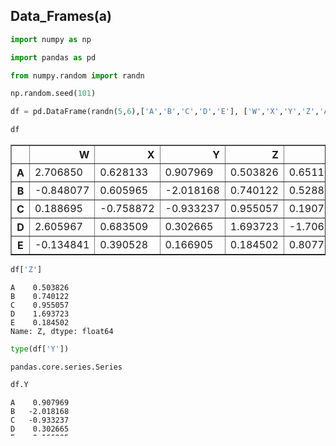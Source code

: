 ## Data_Frames(a)




```python
import numpy as np
```


```python
import pandas as pd
```


```python
from numpy.random import randn
```


```python
np.random.seed(101)
```


```python
df = pd.DataFrame(randn(5,6),['A','B','C','D','E'], ['W','X','Y','Z','A','B'])
```


```python
df
```




<div>
<style scoped>
    .dataframe tbody tr th:only-of-type {
        vertical-align: middle;
    }

    .dataframe tbody tr th {
        vertical-align: top;
    }

    .dataframe thead th {
        text-align: right;
    }
</style>
<table border="1" class="dataframe">
  <thead>
    <tr style="text-align: right;">
      <th></th>
      <th>W</th>
      <th>X</th>
      <th>Y</th>
      <th>Z</th>
      <th>A</th>
      <th>B</th>
    </tr>
  </thead>
  <tbody>
    <tr>
      <th>A</th>
      <td>2.706850</td>
      <td>0.628133</td>
      <td>0.907969</td>
      <td>0.503826</td>
      <td>0.651118</td>
      <td>-0.319318</td>
    </tr>
    <tr>
      <th>B</th>
      <td>-0.848077</td>
      <td>0.605965</td>
      <td>-2.018168</td>
      <td>0.740122</td>
      <td>0.528813</td>
      <td>-0.589001</td>
    </tr>
    <tr>
      <th>C</th>
      <td>0.188695</td>
      <td>-0.758872</td>
      <td>-0.933237</td>
      <td>0.955057</td>
      <td>0.190794</td>
      <td>1.978757</td>
    </tr>
    <tr>
      <th>D</th>
      <td>2.605967</td>
      <td>0.683509</td>
      <td>0.302665</td>
      <td>1.693723</td>
      <td>-1.706086</td>
      <td>-1.159119</td>
    </tr>
    <tr>
      <th>E</th>
      <td>-0.134841</td>
      <td>0.390528</td>
      <td>0.166905</td>
      <td>0.184502</td>
      <td>0.807706</td>
      <td>0.072960</td>
    </tr>
  </tbody>
</table>
</div>




```python
df['Z']
```




    A    0.503826
    B    0.740122
    C    0.955057
    D    1.693723
    E    0.184502
    Name: Z, dtype: float64




```python
type(df['Y'])
```




    pandas.core.series.Series




```python
df.Y
```




    A    0.907969
    B   -2.018168
    C   -0.933237
    D    0.302665
    E    0.166905
    Name: Y, dtype: float64




```python
df['new'] = df['W'] + df['Y']
```


```python
df
```




<div>
<style scoped>
    .dataframe tbody tr th:only-of-type {
        vertical-align: middle;
    }

    .dataframe tbody tr th {
        vertical-align: top;
    }

    .dataframe thead th {
        text-align: right;
    }
</style>
<table border="1" class="dataframe">
  <thead>
    <tr style="text-align: right;">
      <th></th>
      <th>W</th>
      <th>X</th>
      <th>Y</th>
      <th>Z</th>
      <th>A</th>
      <th>B</th>
      <th>new</th>
    </tr>
  </thead>
  <tbody>
    <tr>
      <th>A</th>
      <td>2.706850</td>
      <td>0.628133</td>
      <td>0.907969</td>
      <td>0.503826</td>
      <td>0.651118</td>
      <td>-0.319318</td>
      <td>3.614819</td>
    </tr>
    <tr>
      <th>B</th>
      <td>-0.848077</td>
      <td>0.605965</td>
      <td>-2.018168</td>
      <td>0.740122</td>
      <td>0.528813</td>
      <td>-0.589001</td>
      <td>-2.866245</td>
    </tr>
    <tr>
      <th>C</th>
      <td>0.188695</td>
      <td>-0.758872</td>
      <td>-0.933237</td>
      <td>0.955057</td>
      <td>0.190794</td>
      <td>1.978757</td>
      <td>-0.744542</td>
    </tr>
    <tr>
      <th>D</th>
      <td>2.605967</td>
      <td>0.683509</td>
      <td>0.302665</td>
      <td>1.693723</td>
      <td>-1.706086</td>
      <td>-1.159119</td>
      <td>2.908633</td>
    </tr>
    <tr>
      <th>E</th>
      <td>-0.134841</td>
      <td>0.390528</td>
      <td>0.166905</td>
      <td>0.184502</td>
      <td>0.807706</td>
      <td>0.072960</td>
      <td>0.032064</td>
    </tr>
  </tbody>
</table>
</div>




```python
df.drop('new', axis = 1, inplace=True)
```


```python
df
```




<div>
<style scoped>
    .dataframe tbody tr th:only-of-type {
        vertical-align: middle;
    }

    .dataframe tbody tr th {
        vertical-align: top;
    }

    .dataframe thead th {
        text-align: right;
    }
</style>
<table border="1" class="dataframe">
  <thead>
    <tr style="text-align: right;">
      <th></th>
      <th>W</th>
      <th>X</th>
      <th>Y</th>
      <th>Z</th>
      <th>A</th>
      <th>B</th>
    </tr>
  </thead>
  <tbody>
    <tr>
      <th>A</th>
      <td>2.706850</td>
      <td>0.628133</td>
      <td>0.907969</td>
      <td>0.503826</td>
      <td>0.651118</td>
      <td>-0.319318</td>
    </tr>
    <tr>
      <th>B</th>
      <td>-0.848077</td>
      <td>0.605965</td>
      <td>-2.018168</td>
      <td>0.740122</td>
      <td>0.528813</td>
      <td>-0.589001</td>
    </tr>
    <tr>
      <th>C</th>
      <td>0.188695</td>
      <td>-0.758872</td>
      <td>-0.933237</td>
      <td>0.955057</td>
      <td>0.190794</td>
      <td>1.978757</td>
    </tr>
    <tr>
      <th>D</th>
      <td>2.605967</td>
      <td>0.683509</td>
      <td>0.302665</td>
      <td>1.693723</td>
      <td>-1.706086</td>
      <td>-1.159119</td>
    </tr>
    <tr>
      <th>E</th>
      <td>-0.134841</td>
      <td>0.390528</td>
      <td>0.166905</td>
      <td>0.184502</td>
      <td>0.807706</td>
      <td>0.072960</td>
    </tr>
  </tbody>
</table>
</div>




```python
df.drop('W', axis = 1, inplace=True)
```


```python
df
```




<div>
<style scoped>
    .dataframe tbody tr th:only-of-type {
        vertical-align: middle;
    }

    .dataframe tbody tr th {
        vertical-align: top;
    }

    .dataframe thead th {
        text-align: right;
    }
</style>
<table border="1" class="dataframe">
  <thead>
    <tr style="text-align: right;">
      <th></th>
      <th>X</th>
      <th>Y</th>
      <th>Z</th>
      <th>A</th>
      <th>B</th>
    </tr>
  </thead>
  <tbody>
    <tr>
      <th>A</th>
      <td>0.628133</td>
      <td>0.907969</td>
      <td>0.503826</td>
      <td>0.651118</td>
      <td>-0.319318</td>
    </tr>
    <tr>
      <th>B</th>
      <td>0.605965</td>
      <td>-2.018168</td>
      <td>0.740122</td>
      <td>0.528813</td>
      <td>-0.589001</td>
    </tr>
    <tr>
      <th>C</th>
      <td>-0.758872</td>
      <td>-0.933237</td>
      <td>0.955057</td>
      <td>0.190794</td>
      <td>1.978757</td>
    </tr>
    <tr>
      <th>D</th>
      <td>0.683509</td>
      <td>0.302665</td>
      <td>1.693723</td>
      <td>-1.706086</td>
      <td>-1.159119</td>
    </tr>
    <tr>
      <th>E</th>
      <td>0.390528</td>
      <td>0.166905</td>
      <td>0.184502</td>
      <td>0.807706</td>
      <td>0.072960</td>
    </tr>
  </tbody>
</table>
</div>




```python
df.drop('E', axis = 0, inplace=True)
```


```python
df
```




<div>
<style scoped>
    .dataframe tbody tr th:only-of-type {
        vertical-align: middle;
    }

    .dataframe tbody tr th {
        vertical-align: top;
    }

    .dataframe thead th {
        text-align: right;
    }
</style>
<table border="1" class="dataframe">
  <thead>
    <tr style="text-align: right;">
      <th></th>
      <th>X</th>
      <th>Y</th>
      <th>Z</th>
      <th>A</th>
      <th>B</th>
    </tr>
  </thead>
  <tbody>
    <tr>
      <th>A</th>
      <td>0.628133</td>
      <td>0.907969</td>
      <td>0.503826</td>
      <td>0.651118</td>
      <td>-0.319318</td>
    </tr>
    <tr>
      <th>B</th>
      <td>0.605965</td>
      <td>-2.018168</td>
      <td>0.740122</td>
      <td>0.528813</td>
      <td>-0.589001</td>
    </tr>
    <tr>
      <th>C</th>
      <td>-0.758872</td>
      <td>-0.933237</td>
      <td>0.955057</td>
      <td>0.190794</td>
      <td>1.978757</td>
    </tr>
    <tr>
      <th>D</th>
      <td>0.683509</td>
      <td>0.302665</td>
      <td>1.693723</td>
      <td>-1.706086</td>
      <td>-1.159119</td>
    </tr>
  </tbody>
</table>
</div>




```python
df.drop('D')
```




<div>
<style scoped>
    .dataframe tbody tr th:only-of-type {
        vertical-align: middle;
    }

    .dataframe tbody tr th {
        vertical-align: top;
    }

    .dataframe thead th {
        text-align: right;
    }
</style>
<table border="1" class="dataframe">
  <thead>
    <tr style="text-align: right;">
      <th></th>
      <th>X</th>
      <th>Y</th>
      <th>Z</th>
      <th>A</th>
      <th>B</th>
    </tr>
  </thead>
  <tbody>
    <tr>
      <th>A</th>
      <td>0.628133</td>
      <td>0.907969</td>
      <td>0.503826</td>
      <td>0.651118</td>
      <td>-0.319318</td>
    </tr>
    <tr>
      <th>B</th>
      <td>0.605965</td>
      <td>-2.018168</td>
      <td>0.740122</td>
      <td>0.528813</td>
      <td>-0.589001</td>
    </tr>
    <tr>
      <th>C</th>
      <td>-0.758872</td>
      <td>-0.933237</td>
      <td>0.955057</td>
      <td>0.190794</td>
      <td>1.978757</td>
    </tr>
  </tbody>
</table>
</div>




```python
df.shape
```




    (4, 5)




```python
df
```




<div>
<style scoped>
    .dataframe tbody tr th:only-of-type {
        vertical-align: middle;
    }

    .dataframe tbody tr th {
        vertical-align: top;
    }

    .dataframe thead th {
        text-align: right;
    }
</style>
<table border="1" class="dataframe">
  <thead>
    <tr style="text-align: right;">
      <th></th>
      <th>X</th>
      <th>Y</th>
      <th>Z</th>
      <th>A</th>
      <th>B</th>
    </tr>
  </thead>
  <tbody>
    <tr>
      <th>A</th>
      <td>0.628133</td>
      <td>0.907969</td>
      <td>0.503826</td>
      <td>0.651118</td>
      <td>-0.319318</td>
    </tr>
    <tr>
      <th>B</th>
      <td>0.605965</td>
      <td>-2.018168</td>
      <td>0.740122</td>
      <td>0.528813</td>
      <td>-0.589001</td>
    </tr>
    <tr>
      <th>C</th>
      <td>-0.758872</td>
      <td>-0.933237</td>
      <td>0.955057</td>
      <td>0.190794</td>
      <td>1.978757</td>
    </tr>
    <tr>
      <th>D</th>
      <td>0.683509</td>
      <td>0.302665</td>
      <td>1.693723</td>
      <td>-1.706086</td>
      <td>-1.159119</td>
    </tr>
  </tbody>
</table>
</div>




```python
df[['Y','X']]
```




<div>
<style scoped>
    .dataframe tbody tr th:only-of-type {
        vertical-align: middle;
    }

    .dataframe tbody tr th {
        vertical-align: top;
    }

    .dataframe thead th {
        text-align: right;
    }
</style>
<table border="1" class="dataframe">
  <thead>
    <tr style="text-align: right;">
      <th></th>
      <th>Y</th>
      <th>X</th>
    </tr>
  </thead>
  <tbody>
    <tr>
      <th>A</th>
      <td>0.907969</td>
      <td>0.628133</td>
    </tr>
    <tr>
      <th>B</th>
      <td>-2.018168</td>
      <td>0.605965</td>
    </tr>
    <tr>
      <th>C</th>
      <td>-0.933237</td>
      <td>-0.758872</td>
    </tr>
    <tr>
      <th>D</th>
      <td>0.302665</td>
      <td>0.683509</td>
    </tr>
  </tbody>
</table>
</div>




```python
df.loc['A']
```




    X    0.628133
    Y    0.907969
    Z    0.503826
    A    0.651118
    B   -0.319318
    Name: A, dtype: float64




```python
df.iloc[2]
```




    X   -0.758872
    Y   -0.933237
    Z    0.955057
    A    0.190794
    B    1.978757
    Name: C, dtype: float64




```python
df.loc[['A','B']]
```




<div>
<style scoped>
    .dataframe tbody tr th:only-of-type {
        vertical-align: middle;
    }

    .dataframe tbody tr th {
        vertical-align: top;
    }

    .dataframe thead th {
        text-align: right;
    }
</style>
<table border="1" class="dataframe">
  <thead>
    <tr style="text-align: right;">
      <th></th>
      <th>X</th>
      <th>Y</th>
      <th>Z</th>
      <th>A</th>
      <th>B</th>
    </tr>
  </thead>
  <tbody>
    <tr>
      <th>A</th>
      <td>0.628133</td>
      <td>0.907969</td>
      <td>0.503826</td>
      <td>0.651118</td>
      <td>-0.319318</td>
    </tr>
    <tr>
      <th>B</th>
      <td>0.605965</td>
      <td>-2.018168</td>
      <td>0.740122</td>
      <td>0.528813</td>
      <td>-0.589001</td>
    </tr>
  </tbody>
</table>
</div>




```python
df.iloc[2,4]
```




    1.9787573241128278




```python
df.iloc[2:4]
```




<div>
<style scoped>
    .dataframe tbody tr th:only-of-type {
        vertical-align: middle;
    }

    .dataframe tbody tr th {
        vertical-align: top;
    }

    .dataframe thead th {
        text-align: right;
    }
</style>
<table border="1" class="dataframe">
  <thead>
    <tr style="text-align: right;">
      <th></th>
      <th>X</th>
      <th>Y</th>
      <th>Z</th>
      <th>A</th>
      <th>B</th>
    </tr>
  </thead>
  <tbody>
    <tr>
      <th>C</th>
      <td>-0.758872</td>
      <td>-0.933237</td>
      <td>0.955057</td>
      <td>0.190794</td>
      <td>1.978757</td>
    </tr>
    <tr>
      <th>D</th>
      <td>0.683509</td>
      <td>0.302665</td>
      <td>1.693723</td>
      <td>-1.706086</td>
      <td>-1.159119</td>
    </tr>
  </tbody>
</table>
</div>




```python
df.loc[['A','B'],['Z','Y']]
```




<div>
<style scoped>
    .dataframe tbody tr th:only-of-type {
        vertical-align: middle;
    }

    .dataframe tbody tr th {
        vertical-align: top;
    }

    .dataframe thead th {
        text-align: right;
    }
</style>
<table border="1" class="dataframe">
  <thead>
    <tr style="text-align: right;">
      <th></th>
      <th>Z</th>
      <th>Y</th>
    </tr>
  </thead>
  <tbody>
    <tr>
      <th>A</th>
      <td>0.503826</td>
      <td>0.907969</td>
    </tr>
    <tr>
      <th>B</th>
      <td>0.740122</td>
      <td>-2.018168</td>
    </tr>
  </tbody>
</table>
</div>




```python

```

